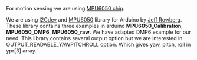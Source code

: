 For motion sensing we are using [MPU6050 chip](http://www.invensense.com/products/motion-tracking/6-axis/mpu-6050/).

We are using [I2Cdev](https://github.com/jrowberg/i2cdevlib/tree/master/Arduino/I2Cdev) and [MPU6050](https://github.com/jrowberg/i2cdevlib/tree/master/Arduino/MPU6050) library for Arduino by [Jeff Rowberg](https://github.com/jrowberg). These library contains three examples in arduino **MPU6050_Calibration**, **MPU6050_DMP6**, **MPU6050_raw**. We have adapted DMP6 example for our need. This library contains several output option but we are interested in OUTPUT_READABLE_YAWPITCHROLL option. Which gives yaw, pitch, roll in ypr[3] array.

